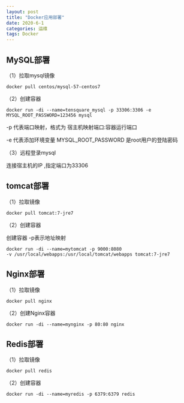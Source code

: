 ```yaml
---
layout: post
title: "Docker应用部署"
date: 2020-6-1
categories: 运维
tags: Docker 
--- 
```


## MySQL部署
（1）拉取mysql镜像
```
docker pull centos/mysql-57-centos7
```
（2）创建容器
```
docker run -di --name=tensquare_mysql -p 33306:3306 -e MYSQL_ROOT_PASSWORD=123456 mysql
```
-p 代表端口映射，格式为 宿主机映射端口:容器运行端口

-e 代表添加环境变量 MYSQL_ROOT_PASSWORD 是root用户的登陆密码

（3）远程登录mysql

连接宿主机的IP ,指定端口为33306

## tomcat部署
（1）拉取镜像
```
docker pull tomcat:7-jre7
```
（2）创建容器

创建容器 -p表示地址映射
```
docker run -di --name=mytomcat -p 9000:8080 
-v /usr/local/webapps:/usr/local/tomcat/webapps tomcat:7-jre7
```
## Nginx部署
（1）拉取镜像
```
docker pull nginx
```
（2）创建Nginx容器
```
docker run -di --name=mynginx -p 80:80 nginx
```
## Redis部署
（1）拉取镜像
```
docker pull redis
```
（2）创建容器
```
docker run -di --name=myredis -p 6379:6379 redis
```
